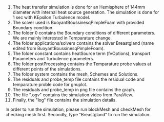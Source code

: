 1. The heat transfer simulation is done for an Hemisphere of 144mm diameter with internal heat source generation. The simulation is done for 1 sec with KEpsilon Turbulence model.
2. The solver used is BuoyantBoussinesqPimpleFoam with provided Boundary condition.
3. The folder 0 contains the Boundary conditions of different parameters. We are mainly interested in Temparature change.
4. The folder applications/solvers contains the solver Breastgland (name edited from BuoyantBoussinesqPimpleFoam).
5. The folder constant contains heatSource term (fvOptions), transport Parameters and Turbulence parameters.
6. The folder postProcessing contains the Temparature probe values at different points of the simulations.
7. The folder system contains the mesh, Schemes and Solutions.
8. The residuals and probe_temp file contains the residual code and temparature proble code for gnuplot.
9. The residuals and probe_temp in png file contains the graph.
10. The file ".ogv" contains the simulation video from ParaView.
11. Finally, the "log" file contains the simulation details.

In order to run the simulation, please run blockMesh and checkMesh for checking mesh first. Secondly, type "Breastgland" to run the simulation. 
